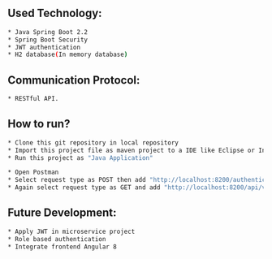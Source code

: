 ## Used Technology:
```bash
* Java Spring Boot 2.2
* Spring Boot Security
* JWT authentication
* H2 database(In memory database)
```

## Communication Protocol:
```bash
* RESTful API.
```
## How to run?
```bash
* Clone this git repository in local repository
* Import this project file as maven project to a IDE like Eclipse or Intellij Idea.
* Run this project as "Java Application"
```
```bash
* Open Postman
* Select request type as POST then add "http://localhost:8200/authenticate" to URL with username and password inside body as JSON object. A token will be returned.
* Again select request type as GET and add "http://localhost:8200/api/v1/user/get/all" to URL and send token with prefix 'Bearer' as 'Authorization'. It will return all users list.
```

## Future Development:
```bash
* Apply JWT in microservice project
* Role based authentication
* Integrate frontend Angular 8
```
